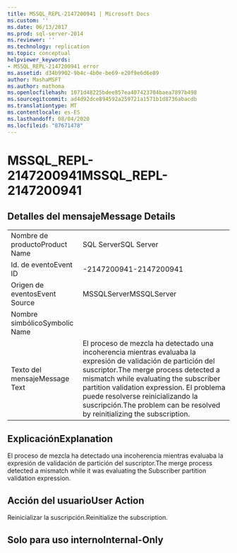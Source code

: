 ```yaml
---
title: MSSQL_REPL-2147200941 | Microsoft Docs
ms.custom: ''
ms.date: 06/13/2017
ms.prod: sql-server-2014
ms.reviewer: ''
ms.technology: replication
ms.topic: conceptual
helpviewer_keywords:
- MSSQL_REPL-2147200941 error
ms.assetid: d34b9902-9b4c-4b0e-be69-e20f9e6d6e89
author: MashaMSFT
ms.author: mathoma
ms.openlocfilehash: 1071d48225bdee857ea407423704baea7897b498
ms.sourcegitcommit: ad4d92dce894592a259721a1571b1d8736abacdb
ms.translationtype: MT
ms.contentlocale: es-ES
ms.lasthandoff: 08/04/2020
ms.locfileid: "87671478"
---
```

# <a name="mssql_repl-2147200941"></a><span data-ttu-id="f5e46-102">MSSQL_REPL-2147200941</span><span class="sxs-lookup"><span data-stu-id="f5e46-102">MSSQL_REPL-2147200941</span></span>
    
## <a name="message-details"></a><span data-ttu-id="f5e46-103">Detalles del mensaje</span><span class="sxs-lookup"><span data-stu-id="f5e46-103">Message Details</span></span>  
  
|||  
|-|-|  
|<span data-ttu-id="f5e46-104">Nombre de producto</span><span class="sxs-lookup"><span data-stu-id="f5e46-104">Product Name</span></span>|<span data-ttu-id="f5e46-105">SQL Server</span><span class="sxs-lookup"><span data-stu-id="f5e46-105">SQL Server</span></span>|  
|<span data-ttu-id="f5e46-106">Id. de evento</span><span class="sxs-lookup"><span data-stu-id="f5e46-106">Event ID</span></span>|<span data-ttu-id="f5e46-107">-2147200941</span><span class="sxs-lookup"><span data-stu-id="f5e46-107">-2147200941</span></span>|  
|<span data-ttu-id="f5e46-108">Origen de eventos</span><span class="sxs-lookup"><span data-stu-id="f5e46-108">Event Source</span></span>|<span data-ttu-id="f5e46-109">MSSQLServer</span><span class="sxs-lookup"><span data-stu-id="f5e46-109">MSSQLServer</span></span>|  
|<span data-ttu-id="f5e46-110">Nombre simbólico</span><span class="sxs-lookup"><span data-stu-id="f5e46-110">Symbolic Name</span></span>||  
|<span data-ttu-id="f5e46-111">Texto del mensaje</span><span class="sxs-lookup"><span data-stu-id="f5e46-111">Message Text</span></span>|<span data-ttu-id="f5e46-112">El proceso de mezcla ha detectado una incoherencia mientras evaluaba la expresión de validación de partición del suscriptor.</span><span class="sxs-lookup"><span data-stu-id="f5e46-112">The merge process detected a mismatch while evaluating the subscriber partition validation expression.</span></span> <span data-ttu-id="f5e46-113">El problema puede resolverse reinicializando la suscripción.</span><span class="sxs-lookup"><span data-stu-id="f5e46-113">The problem can be resolved by reinitializing the subscription.</span></span>|  
  
## <a name="explanation"></a><span data-ttu-id="f5e46-114">Explicación</span><span class="sxs-lookup"><span data-stu-id="f5e46-114">Explanation</span></span>  
 <span data-ttu-id="f5e46-115">El proceso de mezcla ha detectado una incoherencia mientras evaluaba la expresión de validación de partición del suscriptor.</span><span class="sxs-lookup"><span data-stu-id="f5e46-115">The merge process detected a mismatch while it was evaluating the Subscriber partition validation expression.</span></span>  
  
## <a name="user-action"></a><span data-ttu-id="f5e46-116">Acción del usuario</span><span class="sxs-lookup"><span data-stu-id="f5e46-116">User Action</span></span>  
 <span data-ttu-id="f5e46-117">Reinicializar la suscripción.</span><span class="sxs-lookup"><span data-stu-id="f5e46-117">Reinitialize the subscription.</span></span>  
  
## <a name="internal-only"></a><span data-ttu-id="f5e46-118">Solo para uso interno</span><span class="sxs-lookup"><span data-stu-id="f5e46-118">Internal-Only</span></span>  
  
